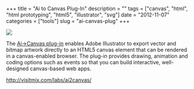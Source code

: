 +++
title = "Ai to Canvas Plug-In"
description = ""
tags = ["canvas", "html", "html prototyping", "html5", "illustrator", "svg"]
date = "2012-11-07"
categories = ["tools"]
slug = "ai-canvas-plug"
+++


<div class="tool-screenshot mb1"><a href="http://visitmix.com/labs/ai2canvas/"><img id="bluga-thumbnail-2806" class="bluga-thumbnail custom" src="//media.konigi.com/bluga/
wt523133d860b48_custom.jpg"/></a></div><p>The <a href="http://visitmix.com/labs/ai2canvas/">Ai-&gt;Canvas plug-in</a> enables Adobe Illustrator to export vector and bitmap artwork directly to an HTML5 canvas element that can be rendered in a canvas-enabled browser. The plug-in provides drawing, animation and coding options such as events so that you can build interactive, well-designed canvas-based web apps.</p>

  
<p><a href="http://visitmix.com/labs/ai2canvas/">http://visitmix.com/labs/ai2canvas/</a></p>
      

